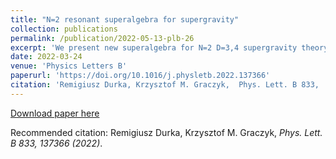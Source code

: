 ```yaml
---
title: "N=2 resonant superalgebra for supergravity"
collection: publications
permalink: /publication/2022-05-13-plb-26
excerpt: 'We present new superalgebra for N=2 D=3,4 supergravity theory endowed with the U(1) generator. The superalgebra is rooted in the so-called Soroka-Soroka algebra and spanned by the Lorentz Jab and Lorentz-like Zab, translation Pa and T generators, as well as two supercharges QIα. We construct a corresponding 3D Chern-Simons supergravity realization of the superalgebra and discuss its relevance.'
date: 2022-03-24
venue: 'Physics Letters B'
paperurl: 'https://doi.org/10.1016/j.physletb.2022.137366'
citation: 'Remigiusz Durka, Krzysztof M. Graczyk,  Phys. Lett. B 833,  137366 (2022)'
---
```


[Download paper here](https://www.sciencedirect.com/science/article/pii/S0370269322005007/pdfft?md5=b0d09239c49d4e0809cef9f9157d508e&pid=1-s2.0-S0370269322005007-main.pdf)

Recommended citation: Remigiusz Durka, Krzysztof M. Graczyk, <i>Phys. Lett. B 833,  137366 (2022)</i>.

